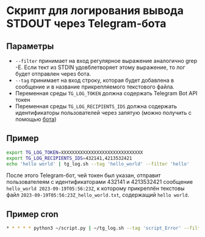 # Скрипт для логирования вывода STDOUT через Telegram-бота
## Параметры
- `--filter` принимает на вход регулярное выражение аналогично grep -E. Если тект из STDIN удовблетворяет этому выражение, то лог будет отправлен через бота.
- `--tag` принимает на вход строку, которая будет добавлена в сообщение и в название прикрепляемого текстового файла.
- Переменная среды `TG_LOG_TOKEN` должна содержать Telegram Bot API токен
- Переменная среды `TG_LOG_RECIPIENTS_IDS` должна содержать идентификаторы пользователей через запятую (можно получить с помощью [бота](https://t.me/username_to_id_bot))

## Пример
```bash
export TG_LOG_TOKEN=XXXXXXXXXXXXXXXXXXXXXXXXXXXXXX
export TG_LOG_RECIPIENTS_IDS=432141,4213532421
echo 'hello world' | tg_log.sh --tag 'hello_world' --filter 'hello'
```
После этого Telegram-бот, чей токен был указан, отправит пользователеям с идентификаторами 432141 и 4213532421 сообщение `hello_world 2023-09-19T05:56:23Z`, к которому прикреплён текстовы файл `2023-09-19T05:56:23Z_hello_world.txt`, содержащий `hello world`.

## Пример cron
```bash
* * * * * python3 ~/script.py | ~/tg_log.sh --tag 'script_Error' --filter 'error'
```
